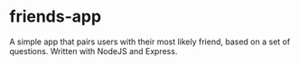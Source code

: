 # friends-app
A simple app that pairs users with their most likely friend, based on a set of questions. Written with NodeJS and Express.
